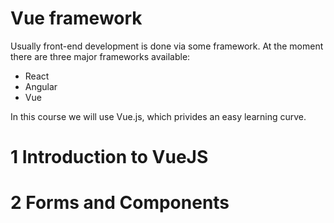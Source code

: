 # Vue framework

Usually front-end development is done via some framework. At the moment there are three major frameworks available:
- React
- Angular
- Vue

In this course we will use Vue.js, which privides an easy learning curve.

# 1 Introduction to VueJS

# 2 Forms and Components
